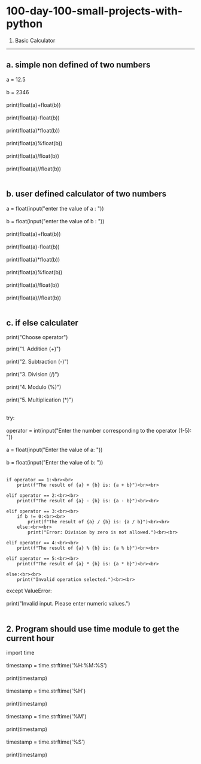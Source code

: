 # 100-day-100-small-projects-with-python

1. Basic Calculator
---------------------   
   
a. simple non defined of two numbers
--------------------------------------
a = 12.5<br><br>
b = 2346<br><br>
print(float(a)+float(b))<br><br>
print(float(a)-float(b))<br><br>
print(float(a)*float(b))<br><br>
print(float(a)%float(b))<br><br>
print(float(a)/float(b))<br><br>
print(float(a)//float(b))<br><br>

b. user defined calculator of two numbers
-------------------------------------------
a = float(input("enter the value of a : "))<br><br>
b = float(input("enter the value of b : "))<br><br>
print(float(a)+float(b))<br><br>
print(float(a)-float(b))<br><br>
print(float(a)*float(b))<br><br>
print(float(a)%float(b))<br><br>
print(float(a)/float(b))<br><br>
print(float(a)//float(b))<br><br>

c. if else calculater
-----------------------
print("Choose operator")

print("1. Addition (+)")<br><br>
print("2. Subtraction (-)")<br><br>
print("3. Division (/)")<br><br>
print("4. Modulo (%)")<br><br>
print("5. Multiplication (*)")<br><br>

try:<br><br>
    operator = int(input("Enter the number corresponding to the operator (1-5): "))<br><br>
    a = float(input("Enter the value of a: "))<br><br>
    b = float(input("Enter the value of b: "))<br><br>

    if operator == 1:<br><br>
        print(f"The result of {a} + {b} is: {a + b}")<br><br>
    
    elif operator == 2:<br><br>
        print(f"The result of {a} - {b} is: {a - b}")<br><br>
    
    elif operator == 3:<br><br>
        if b != 0:<br><br>
            print(f"The result of {a} / {b} is: {a / b}")<br><br>
        else:<br><br>
            print("Error: Division by zero is not allowed.")<br><br>
    
    elif operator == 4:<br><br>
        print(f"The result of {a} % {b} is: {a % b}")<br><br>
    
    elif operator == 5:<br><br>
        print(f"The result of {a} * {b} is: {a * b}")<br><br>
    
    else:<br><br>
        print("Invalid operation selected.")<br><br>

except ValueError:<br><br>
    print("Invalid input. Please enter numeric values.")<br><br>

**2. Program should use time module to get the current hour**
--------------------------------------------------------------
import time<br><br>
timestamp = time.strftime('%H:%M:%S')<br><br>
print(timestamp)<br><br>
timestamp = time.strftime('%H')<br><br>
print(timestamp)<br><br>
timestamp = time.strftime('%M')<br><br>
print(timestamp)<br><br>
timestamp = time.strftime('%S')<br><br>
print(timestamp)<br><br>

